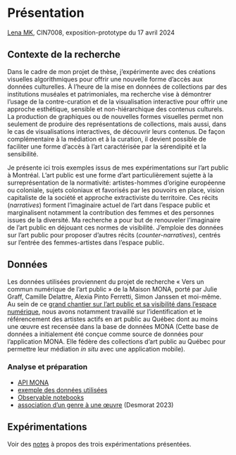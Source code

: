 # Présentation

[Lena MK](http://lenamk.site/), CIN7008, exposition-prototype du 17 avril 2024

## Contexte de la recherche

Dans le cadre de mon projet de thèse, j’expérimente avec des créations visuelles algorithmiques pour offrir une nouvelle forme d’accès aux données culturelles. À l’heure de la mise en données de collections par des institutions muséales et patrimoniales, ma recherche vise à démontrer l’usage de la contre-curation et de la visualisation interactive pour offrir une approche esthétique, sensible et non-hiérarchique des contenus culturels. La production de graphiques ou de nouvelles formes visuelles permet non seulement de produire des représentations de collections, mais aussi, dans le cas de visualisations interactives, de découvrir leurs contenus. De façon complémentaire à la médiation et à la curation, il devient possible de faciliter une forme d’accès à l’art caractérisée par la sérendipité et la sensibilité. 

Je présente ici trois exemples issus de mes expérimentations sur l’art public à Montréal. L’art public est une forme d’art particulièrement sujette à la surreprésentation de la normativité: artistes-hommes d’origine européenne ou coloniale, sujets coloniaux et favorisés par les pouvoirs en place, vision capitaliste de la société et approche extractiviste du territoire. Ces récits (*narratives*) forment l’imaginaire actuel de l’art dans l’espace public et marginalisent notamment la contribution des femmes et des personnes issues de la diversité. Ma recherche a pour but de renouveler l’imaginaire de l’art public en déjouant ces normes de visibilité. J’emploie des données sur l’art public pour proposer d’autres récits (*counter-narratives*), centrés sur l’entrée des femmes-artistes dans l’espace public. 

## Données

Les données utilisées proviennent du projet de recherche « Vers un commun numérique de l’art public » de la Maison MONA, porté par Julie Graff, Camille Delattre, Alexia Pinto Ferretti, Simon Janssen et moi-même. Au sein de ce [grand chantier sur l’art public et sa visibilité dans l’espace numérique](https://www.wikidata.org/wiki/Wikidata:WikiProject_Maison_MONA_/_Vers_un_commun_num%C3%A9rique_de_l%27art_public), nous avons notamment travaillé sur l’identification et le référencement des artistes actifs en art public au Québec dont au moins une œuvre est recensée dans la base de données MONA (Cette base de données a initialement été conçue comme source de données pour l’application MONA. Elle fédère des collections d’art public au Québec pour permettre leur médiation *in situ* avec une application mobile).

### Analyse et préparation

- [API MONA](https://picasso.iro.umontreal.ca/~mona/api/artworks)
- [exemple des données utilisées](https://github.com/lenaMK/doc/blob/main/viz/data/pre1982femx.json)
- [Observable notebooks](https://observablehq.com/@maison-mona)
- [association d’un genre à une œuvre](https://observablehq.com/@artistes-femmes-mac/donnees-et-autres-communs) (Desmorat 2023)



## Expérimentations

Voir des [notes](experimentations) à propos des trois expérimentations présentées.